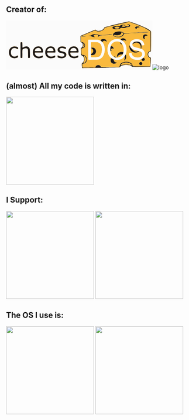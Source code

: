## Creator of:

<svg id="svg" version="1.1" xmlns="http://www.w3.org/2000/svg" xmlns:xlink="http://www.w3.org/1999/xlink" width="400" height="133.33333333333334" viewBox="0, 0, 400,133.33333333333334"><g id="svgg"><path id="path0" d="M334.500 1.954 C 334.271 1.996,333.108 2.278,331.917 2.580 C 330.725 2.882,329.269 3.181,328.681 3.243 C 328.093 3.305,326.743 3.579,325.681 3.851 C 324.619 4.124,322.887 4.492,321.833 4.669 C 320.779 4.847,319.360 5.147,318.681 5.338 C 318.001 5.528,316.538 5.837,315.431 6.025 C 314.323 6.213,312.854 6.542,312.167 6.756 C 311.479 6.971,310.076 7.303,309.048 7.495 C 308.020 7.687,306.858 7.957,306.465 8.096 C 306.072 8.235,304.848 8.528,303.746 8.747 C 302.644 8.967,301.086 9.336,300.285 9.568 C 299.484 9.801,298.168 10.105,297.360 10.245 C 296.552 10.385,295.265 10.688,294.500 10.917 C 293.735 11.146,292.428 11.448,291.596 11.588 C 290.100 11.840,287.969 12.428,284.083 13.662 C 282.983 14.011,281.716 14.348,281.267 14.412 C 280.818 14.476,279.734 14.748,278.859 15.018 C 277.983 15.287,276.738 15.589,276.092 15.687 C 275.000 15.854,271.360 16.856,269.691 17.450 C 268.599 17.838,267.925 18.527,267.432 19.759 C 266.041 23.233,261.451 26.555,257.292 27.097 C 256.315 27.224,255.193 27.402,254.800 27.493 C 253.243 27.852,250.519 27.708,248.972 27.185 C 247.088 26.549,246.938 26.461,245.622 25.225 C 244.256 23.943,243.919 23.898,242.035 24.743 C 239.679 25.799,235.596 27.539,234.537 27.937 C 233.962 28.154,233.191 28.484,232.823 28.672 C 232.456 28.859,231.614 29.228,230.953 29.490 C 230.291 29.753,228.850 30.357,227.750 30.832 C 225.280 31.900,223.090 32.827,221.667 33.408 C 221.071 33.652,220.021 34.105,219.333 34.416 C 218.646 34.727,217.708 35.128,217.250 35.308 C 215.751 35.897,214.099 36.611,213.250 37.036 C 212.792 37.266,212.004 37.588,211.500 37.751 C 210.996 37.915,210.096 38.292,209.500 38.590 C 208.904 38.888,208.229 39.184,208.000 39.249 C 207.515 39.385,204.850 40.540,204.000 40.982 C 202.800 41.606,202.817 41.466,202.873 50.333 C 202.934 59.960,202.757 59.314,205.558 60.114 C 207.735 60.736,208.572 62.030,209.342 65.970 C 209.912 68.883,207.740 73.019,205.262 73.739 C 203.675 74.201,203.440 75.716,204.005 81.833 C 204.094 82.796,204.166 84.903,204.167 86.515 C 204.167 93.663,204.407 94.996,205.696 95.002 C 207.460 95.009,211.537 99.021,212.276 101.476 C 212.546 102.373,212.584 107.176,212.331 108.519 C 211.928 110.662,210.478 113.066,208.287 115.223 L 206.282 117.196 206.386 119.973 C 206.442 121.500,206.603 123.500,206.743 124.417 C 206.883 125.333,207.003 126.571,207.008 127.167 C 207.038 130.204,206.607 130.091,217.224 129.859 C 222.005 129.755,231.617 129.594,238.583 129.502 C 245.550 129.409,254.775 129.259,259.083 129.168 C 263.392 129.077,269.092 128.961,271.750 128.910 C 274.408 128.859,278.571 128.712,281.000 128.583 C 283.429 128.455,290.929 128.263,297.667 128.157 C 310.967 127.949,310.937 127.951,311.622 127.048 C 312.579 125.787,313.690 124.707,314.457 124.291 C 315.957 123.478,318.603 122.513,319.842 122.327 C 320.525 122.225,321.454 122.034,321.907 121.903 C 324.542 121.143,331.592 121.234,336.368 122.091 C 339.572 122.666,340.774 123.258,343.083 125.399 C 343.874 126.132,344.258 126.363,344.917 126.499 C 346.356 126.796,393.823 126.646,394.280 126.342 C 394.879 125.945,395.000 125.419,395.004 123.200 C 395.007 122.036,395.084 120.333,395.177 119.417 C 395.269 118.500,395.452 116.587,395.584 115.167 C 395.716 113.746,395.903 112.133,395.999 111.583 C 396.096 111.033,396.175 108.678,396.176 106.350 C 396.178 101.024,396.170 100.999,394.000 99.843 C 390.483 97.969,388.676 95.187,388.877 91.955 C 389.094 88.459,391.068 85.383,393.291 85.079 C 394.966 84.849,395.711 84.593,396.054 84.130 C 396.612 83.379,396.730 78.041,396.740 53.000 L 396.750 30.083 396.253 29.186 C 394.706 26.393,387.641 21.831,378.667 17.830 C 377.613 17.360,376.113 16.689,375.333 16.339 C 374.554 15.990,373.579 15.576,373.167 15.420 C 372.754 15.264,372.342 15.076,372.250 15.001 C 372.074 14.859,370.648 14.265,365.250 12.088 C 362.646 11.037,360.456 10.150,359.250 9.656 C 358.608 9.393,357.371 8.919,356.500 8.602 C 355.629 8.285,354.204 7.749,353.333 7.413 C 349.553 5.951,347.139 5.096,345.583 4.669 C 340.633 3.308,339.439 2.935,337.917 2.275 C 336.941 1.852,335.703 1.736,334.500 1.954 M338.404 3.170 C 339.288 3.610,340.313 3.953,341.391 4.170 C 342.293 4.351,343.101 4.543,343.186 4.595 C 343.271 4.648,344.183 4.904,345.212 5.164 C 346.898 5.590,350.206 6.730,352.417 7.646 C 354.048 8.323,355.441 8.866,357.167 9.498 C 358.129 9.851,359.704 10.455,360.667 10.840 C 361.629 11.226,362.995 11.754,363.703 12.014 C 364.410 12.275,365.309 12.651,365.699 12.850 C 366.090 13.050,366.899 13.383,367.497 13.592 C 368.094 13.801,369.446 14.362,370.500 14.839 C 371.554 15.316,372.904 15.911,373.500 16.162 C 374.096 16.413,374.958 16.807,375.417 17.037 C 375.875 17.266,376.550 17.551,376.917 17.668 C 377.283 17.786,378.080 18.133,378.686 18.441 C 379.293 18.748,379.839 19.000,379.900 19.000 C 380.198 19.000,386.510 22.274,388.412 23.415 C 392.540 25.892,395.577 28.499,395.991 29.923 C 396.211 30.678,396.116 75.060,395.883 80.557 C 395.728 84.226,395.732 84.218,393.960 84.418 C 391.467 84.701,389.793 86.282,388.842 89.250 C 387.285 94.109,388.902 97.716,393.824 100.362 C 395.605 101.320,395.575 101.232,395.634 105.662 C 395.676 108.871,395.630 109.796,395.342 111.570 C 395.154 112.727,395.000 114.179,394.999 114.795 C 394.999 115.412,394.888 116.592,394.752 117.417 C 394.598 118.354,394.505 120.083,394.503 122.023 C 394.500 124.736,394.463 125.174,394.208 125.477 L 393.917 125.823 369.397 125.929 C 350.037 126.013,344.793 125.991,344.480 125.828 C 344.262 125.714,343.666 125.227,343.156 124.745 C 341.542 123.220,339.294 121.960,337.833 121.761 C 337.421 121.705,336.333 121.513,335.417 121.334 C 331.304 120.533,325.437 120.531,321.917 121.330 C 321.183 121.496,320.171 121.684,319.667 121.748 C 317.193 122.060,312.999 124.272,311.915 125.836 C 310.877 127.334,310.903 127.325,307.285 127.303 C 305.524 127.292,302.283 127.369,300.083 127.474 C 297.883 127.579,293.758 127.667,290.917 127.669 C 288.075 127.672,284.662 127.745,283.333 127.832 C 275.764 128.329,263.000 128.683,249.500 128.771 C 238.791 128.842,216.939 129.158,212.583 129.306 C 207.394 129.482,207.719 129.677,207.508 126.276 C 207.430 125.037,207.314 123.938,207.250 123.833 C 207.185 123.728,207.066 122.292,206.985 120.641 C 206.816 117.186,206.840 117.090,208.091 116.167 C 212.083 113.221,214.059 107.506,213.017 101.923 C 212.574 99.551,208.317 94.881,206.304 94.559 C 204.859 94.328,204.931 94.651,204.807 87.807 C 204.747 84.475,204.619 81.000,204.522 80.083 C 204.061 75.734,204.274 74.514,205.547 74.193 C 208.597 73.425,210.701 68.457,209.595 64.638 C 208.525 60.948,208.010 60.268,205.767 59.584 C 204.989 59.347,204.180 59.012,203.968 58.841 L 203.583 58.530 203.537 50.344 L 203.491 42.159 203.894 41.785 C 204.271 41.436,204.691 41.239,207.500 40.096 C 208.096 39.854,209.146 39.398,209.833 39.083 C 210.521 38.769,211.533 38.330,212.083 38.107 C 212.633 37.885,213.908 37.351,214.917 36.921 C 215.925 36.491,217.313 35.916,218.000 35.643 C 218.688 35.370,219.400 35.050,219.583 34.932 C 219.767 34.814,220.367 34.552,220.917 34.349 C 221.467 34.146,222.404 33.762,223.000 33.496 C 225.349 32.446,229.638 30.612,230.629 30.234 C 231.205 30.015,231.981 29.680,232.354 29.490 C 232.727 29.299,233.681 28.892,234.474 28.584 C 235.268 28.277,236.779 27.639,237.833 27.166 C 238.887 26.694,240.040 26.201,240.395 26.071 C 240.749 25.941,241.632 25.567,242.356 25.240 C 243.945 24.522,244.086 24.550,245.417 25.832 C 246.576 26.949,246.740 27.043,248.625 27.681 C 250.535 28.326,252.423 28.458,254.500 28.089 C 255.371 27.935,256.857 27.705,257.803 27.578 C 261.609 27.067,266.559 23.496,267.829 20.345 C 268.156 19.532,268.559 18.840,268.843 18.601 C 269.587 17.975,274.258 16.507,276.287 16.262 C 276.766 16.204,277.891 15.939,278.787 15.674 C 279.684 15.409,280.904 15.109,281.500 15.008 C 282.096 14.906,283.221 14.602,284.000 14.331 C 287.109 13.251,289.820 12.458,291.157 12.238 C 291.931 12.110,293.506 11.751,294.657 11.440 C 295.808 11.130,297.284 10.793,297.936 10.692 C 298.588 10.591,299.734 10.315,300.483 10.079 C 301.232 9.842,302.498 9.542,303.297 9.413 C 304.096 9.283,305.368 8.991,306.124 8.764 C 306.880 8.537,308.155 8.238,308.958 8.098 C 309.760 7.959,311.204 7.622,312.167 7.349 C 313.129 7.076,314.782 6.701,315.841 6.515 C 316.899 6.328,318.099 6.058,318.507 5.914 C 318.916 5.770,320.188 5.502,321.333 5.319 C 322.479 5.135,324.102 4.801,324.940 4.576 C 325.778 4.350,327.433 4.020,328.617 3.841 C 329.802 3.662,330.991 3.429,331.261 3.324 C 333.772 2.342,336.617 2.280,338.404 3.170 M333.710 4.081 C 332.955 4.309,331.455 4.651,330.377 4.840 C 329.299 5.028,327.779 5.365,327.000 5.588 C 326.221 5.810,324.871 6.111,324.000 6.255 C 323.129 6.399,321.775 6.702,320.990 6.928 C 320.205 7.154,318.568 7.486,317.351 7.664 C 316.134 7.843,314.451 8.175,313.611 8.402 C 312.771 8.630,311.371 8.930,310.500 9.069 C 309.629 9.209,308.354 9.515,307.667 9.750 C 306.979 9.985,305.794 10.286,305.034 10.420 C 304.274 10.553,302.924 10.887,302.034 11.161 C 301.144 11.436,299.892 11.734,299.250 11.824 C 298.608 11.914,297.346 12.214,296.446 12.491 C 295.545 12.768,294.120 13.106,293.279 13.242 C 292.438 13.378,291.188 13.682,290.500 13.917 C 289.813 14.151,288.537 14.453,287.667 14.588 C 286.796 14.722,285.512 15.015,284.813 15.240 C 284.115 15.465,282.864 15.767,282.033 15.911 C 281.203 16.055,280.044 16.353,279.458 16.574 C 278.873 16.794,277.911 17.059,277.322 17.162 C 276.732 17.265,275.462 17.604,274.500 17.916 C 273.537 18.228,272.321 18.559,271.796 18.652 C 270.068 18.957,269.350 19.696,267.574 22.993 C 266.654 24.701,265.538 25.628,262.667 27.071 C 258.930 28.949,258.847 28.975,255.691 29.254 C 250.299 29.729,248.289 29.333,244.917 27.128 C 243.830 26.417,243.018 26.416,241.333 27.121 C 240.646 27.409,239.258 27.992,238.250 28.418 C 237.242 28.843,235.817 29.441,235.083 29.746 C 234.350 30.051,232.925 30.651,231.917 31.080 C 227.633 32.900,226.838 33.232,225.333 33.826 C 224.463 34.171,223.412 34.610,223.000 34.804 C 222.588 34.997,221.800 35.338,221.250 35.561 C 220.700 35.784,219.762 36.164,219.167 36.406 C 218.571 36.648,217.596 37.065,217.000 37.333 C 216.404 37.601,215.429 38.018,214.833 38.259 C 214.237 38.501,213.112 38.956,212.333 39.273 C 205.742 41.946,205.850 42.439,213.008 42.359 C 219.596 42.285,219.991 42.713,213.750 43.163 C 209.133 43.495,207.167 43.369,207.167 42.740 C 207.167 42.052,205.635 42.074,204.979 42.772 L 204.583 43.193 204.536 50.064 L 204.490 56.935 204.876 57.509 C 205.324 58.177,206.056 58.477,207.265 58.491 C 211.285 58.535,215.495 62.980,215.498 67.186 C 215.503 72.558,213.334 74.994,208.118 75.472 C 206.752 75.598,206.416 75.687,206.055 76.019 L 205.625 76.417 205.737 82.333 C 205.945 93.314,205.900 93.153,208.821 93.326 C 210.559 93.428,211.833 93.783,214.748 94.978 C 220.177 97.202,222.206 108.515,218.150 113.948 C 216.832 115.714,215.485 116.410,211.625 117.323 C 207.753 118.238,207.939 117.801,208.487 124.683 C 208.810 128.741,207.607 128.424,221.744 128.179 C 228.072 128.070,235.562 127.966,238.389 127.948 L 243.528 127.917 243.996 127.392 C 244.275 127.080,244.540 126.518,244.649 126.009 C 245.112 123.851,246.766 122.522,249.862 121.821 C 253.963 120.893,256.916 122.109,258.500 125.379 C 259.393 127.223,257.709 127.081,275.656 126.833 C 284.233 126.715,295.150 126.569,299.917 126.509 C 309.275 126.392,309.105 126.410,309.960 125.436 C 310.495 124.827,310.547 124.651,310.820 122.527 C 311.107 120.287,312.437 118.042,314.348 116.572 C 315.266 115.866,318.830 114.000,319.261 114.000 C 319.378 114.000,320.322 113.734,321.360 113.408 C 325.242 112.191,331.544 112.235,336.000 113.510 C 342.078 115.249,345.034 118.187,345.906 123.356 C 346.202 125.110,344.505 124.997,370.471 124.999 L 392.359 125.000 392.834 124.525 C 393.411 123.948,393.432 123.818,393.657 119.399 C 393.755 117.464,393.942 115.027,394.072 113.982 C 394.720 108.769,394.461 102.988,393.533 101.949 C 393.386 101.783,392.661 101.336,391.924 100.954 C 389.063 99.473,388.034 97.766,386.966 92.726 C 386.765 91.780,387.538 87.962,388.202 86.617 C 388.957 85.089,390.560 83.861,392.403 83.400 C 393.128 83.219,393.746 82.942,394.070 82.653 L 394.583 82.194 394.704 72.887 C 394.771 67.768,394.771 56.041,394.704 46.827 L 394.583 30.075 394.217 29.609 C 393.527 28.733,390.686 26.779,386.250 24.129 C 379.330 19.997,375.048 17.842,371.583 16.750 C 370.208 16.317,367.958 15.433,366.583 14.786 C 361.946 12.606,360.692 12.108,352.250 9.092 C 351.058 8.666,349.521 8.131,348.833 7.904 C 348.146 7.676,346.833 7.197,345.917 6.839 C 337.989 3.743,336.176 3.333,333.710 4.081 M335.382 10.337 C 338.692 10.816,340.056 13.263,338.336 15.637 C 337.273 17.105,336.370 17.401,332.417 17.583 L 330.083 17.690 328.333 18.494 C 326.008 19.563,325.196 19.821,323.505 20.029 C 321.483 20.278,316.620 20.118,315.687 19.771 C 314.334 19.268,313.832 19.381,312.640 20.458 C 310.601 22.302,309.273 22.737,303.883 23.332 C 298.364 23.941,295.964 23.647,292.897 21.989 C 290.170 20.515,289.830 19.627,291.268 17.742 C 292.061 16.702,293.350 16.145,297.500 15.047 C 299.244 14.586,305.773 14.645,307.568 15.138 C 309.803 15.752,309.910 15.723,311.388 14.099 C 313.749 11.505,316.725 10.863,323.076 11.578 C 325.757 11.880,326.167 12.002,326.167 12.500 C 326.167 13.178,325.085 13.345,323.500 12.912 C 319.806 11.902,315.149 13.672,316.416 15.605 C 317.707 17.576,322.907 17.594,325.836 15.638 C 326.938 14.902,327.106 14.883,328.420 15.334 C 331.827 16.507,336.000 15.446,336.000 13.407 C 336.000 12.411,335.107 11.936,331.588 11.063 C 330.035 10.677,330.187 10.624,334.083 10.192 C 334.175 10.182,334.760 10.247,335.382 10.337 M363.012 16.361 C 365.754 17.578,365.401 18.394,362.083 18.508 C 358.150 18.642,357.047 19.244,357.122 21.214 C 357.197 23.184,355.024 22.826,352.958 20.528 C 351.721 19.151,353.104 16.971,355.721 16.175 C 356.613 15.904,362.310 16.049,363.012 16.361 M299.569 16.804 C 296.135 17.991,295.417 20.040,298.039 21.168 C 299.511 21.801,306.025 21.905,307.956 21.327 C 309.632 20.825,310.337 19.137,309.301 18.101 C 307.967 16.767,301.984 15.969,299.569 16.804 M313.083 29.768 C 316.598 30.358,319.512 31.608,321.439 33.353 C 322.603 34.408,323.206 34.560,325.350 34.340 C 326.277 34.244,328.396 34.165,330.059 34.164 C 333.835 34.160,343.568 33.734,345.104 33.506 C 348.196 33.045,351.840 32.808,358.000 32.666 C 366.520 32.471,368.287 32.383,371.583 31.990 C 376.581 31.393,388.833 31.046,388.833 31.500 C 388.833 31.592,388.740 31.668,388.625 31.669 C 388.510 31.670,386.992 31.824,385.250 32.012 C 382.936 32.261,380.535 32.373,376.333 32.429 C 373.171 32.470,369.721 32.580,368.667 32.671 C 367.613 32.763,364.613 33.031,362.000 33.267 C 358.511 33.582,355.436 33.734,350.417 33.839 C 343.963 33.973,340.987 34.127,337.679 34.497 C 333.758 34.935,332.230 35.037,328.055 35.139 L 323.526 35.250 323.083 35.666 C 322.840 35.895,322.334 36.673,321.958 37.394 C 318.687 43.681,309.172 46.859,300.679 44.499 C 295.198 42.976,293.795 42.069,292.769 39.382 C 291.964 37.277,292.185 36.501,294.179 34.424 C 296.830 31.662,300.034 30.274,304.944 29.760 C 309.309 29.303,310.319 29.304,313.083 29.768 M315.330 31.921 C 315.214 32.060,315.017 32.815,314.891 33.597 C 314.263 37.524,311.664 39.207,305.542 39.650 C 302.693 39.857,298.388 39.544,296.291 38.978 C 293.088 38.114,294.355 40.679,298.087 42.616 C 302.342 44.823,310.082 44.773,314.088 42.512 C 321.063 38.575,322.640 34.593,318.085 32.422 C 316.426 31.631,315.683 31.496,315.330 31.921 M249.604 37.645 C 250.899 38.016,252.491 38.598,253.141 38.938 L 254.324 39.556 259.287 39.561 C 263.845 39.566,264.604 39.523,268.583 39.041 C 278.188 37.877,290.792 37.430,289.938 38.284 C 289.495 38.727,282.480 39.190,271.417 39.505 C 266.893 39.634,264.440 39.778,262.833 40.007 C 261.596 40.184,259.588 40.396,258.372 40.477 C 255.879 40.645,255.363 40.860,254.304 42.178 C 253.606 43.047,252.614 43.635,251.612 43.772 C 250.681 43.900,250.688 43.943,251.417 42.617 C 251.775 41.964,252.000 41.327,252.000 40.962 C 252.000 38.410,244.853 36.931,241.660 38.823 C 238.575 40.650,238.520 41.928,241.443 43.776 C 244.705 45.838,236.921 44.861,232.762 42.687 L 231.607 42.083 227.928 42.000 L 224.250 41.917 227.417 41.533 C 231.235 41.069,231.465 41.003,232.548 40.041 C 234.283 38.500,236.394 37.589,239.167 37.184 C 239.854 37.083,240.604 36.968,240.833 36.929 C 242.686 36.606,247.293 36.983,249.604 37.645 M383.534 37.979 C 384.623 38.406,386.023 39.585,386.335 40.338 C 386.659 41.119,386.428 41.229,384.945 41.004 C 380.190 40.284,376.915 44.493,378.958 48.698 C 379.784 50.396,379.643 50.793,378.337 50.449 C 375.001 49.571,372.876 44.429,374.579 41.356 C 376.379 38.105,380.191 36.668,383.534 37.979 M322.471 48.594 C 325.419 49.580,328.446 52.647,328.297 54.499 C 328.230 55.322,327.946 55.299,326.434 54.344 C 324.257 52.970,322.057 52.789,319.939 53.810 C 318.403 54.551,318.084 54.505,315.667 53.205 C 313.108 51.828,312.951 51.511,314.256 50.363 C 316.490 48.397,319.767 47.691,322.471 48.594 M268.759 50.423 C 271.849 50.962,274.377 53.374,274.632 56.028 C 274.770 57.467,274.268 57.675,273.112 56.657 C 270.225 54.116,267.249 54.205,264.581 56.913 C 263.278 58.235,262.988 58.276,261.879 57.291 C 261.440 56.901,260.594 56.214,259.999 55.765 C 257.932 54.205,257.965 53.604,260.211 51.905 C 262.446 50.214,265.011 49.769,268.759 50.423 M309.250 51.069 C 312.151 51.749,318.577 55.071,320.683 56.979 C 329.386 64.868,331.950 82.017,326.054 92.911 C 321.722 100.915,318.736 103.604,311.508 106.007 C 303.538 108.658,296.148 107.510,288.134 102.376 C 279.469 96.825,275.394 84.575,277.920 71.671 C 280.043 60.831,286.831 53.483,296.947 51.075 C 299.978 50.354,306.188 50.351,309.250 51.069 M362.778 51.154 C 370.384 52.565,375.416 56.767,377.160 63.163 C 378.079 66.534,377.711 67.047,374.167 67.333 C 371.099 67.581,371.197 67.648,370.260 64.667 C 368.808 60.047,365.785 57.646,360.599 56.993 C 350.925 55.776,343.884 59.981,345.170 66.208 C 346.021 70.331,348.168 71.600,358.649 74.177 C 364.780 75.685,365.805 75.978,366.945 76.554 C 367.388 76.777,368.350 77.123,369.083 77.323 C 379.623 80.196,382.897 94.089,374.750 101.366 C 369.796 105.790,365.898 107.236,358.917 107.239 C 345.930 107.246,337.938 101.543,336.314 91.112 C 335.988 89.015,336.306 88.752,339.500 88.475 C 342.670 88.200,342.731 88.237,343.423 90.823 C 344.758 95.814,347.987 98.787,353.500 100.103 C 360.922 101.874,368.349 99.995,371.176 95.630 C 373.129 92.615,372.608 88.484,369.976 86.101 C 368.422 84.695,364.039 82.644,361.917 82.329 C 359.897 82.030,352.739 80.246,350.270 79.426 C 344.004 77.345,339.974 73.547,338.851 68.667 C 336.792 59.717,342.527 52.568,353.009 51.018 C 353.691 50.917,354.438 50.802,354.667 50.762 C 355.761 50.571,361.003 50.824,362.778 51.154 M250.819 52.395 C 255.586 53.217,257.691 54.289,261.990 58.088 C 273.126 67.925,271.763 94.439,259.708 102.488 C 254.011 106.291,252.650 106.540,237.062 106.623 L 225.540 106.685 225.062 106.274 L 224.583 105.862 224.583 79.333 L 224.583 52.804 225.065 52.391 L 225.546 51.977 237.398 52.050 C 247.341 52.112,249.503 52.167,250.819 52.395 M301.000 56.837 C 290.625 58.277,284.745 65.770,284.392 78.000 L 284.298 81.250 284.907 84.244 C 286.156 90.383,287.344 92.759,290.922 96.272 C 295.789 101.050,300.162 102.181,307.545 100.573 C 313.796 99.212,319.972 93.121,320.995 87.306 C 323.559 72.738,319.096 60.722,310.083 57.931 C 306.493 56.820,303.618 56.473,301.000 56.837 M362.500 57.841 C 366.181 58.794,368.147 60.921,369.586 65.511 C 370.244 67.607,370.080 74.841,369.353 75.833 C 368.555 76.922,367.646 76.179,367.986 74.716 C 368.633 71.927,368.016 68.834,366.166 65.601 C 364.421 62.551,360.920 60.311,357.409 59.996 C 353.259 59.625,352.071 59.996,347.951 62.949 C 345.660 64.591,345.027 64.106,346.401 61.761 C 348.562 58.074,356.207 56.213,362.500 57.841 M40.044 58.686 C 38.843 59.033,38.920 57.654,38.889 79.417 C 38.858 101.552,38.848 101.207,39.524 101.883 L 40.002 102.361 41.997 102.306 C 43.811 102.255,44.026 102.216,44.371 101.870 L 44.750 101.491 44.833 90.508 C 44.930 77.761,44.687 79.163,47.044 77.741 C 51.666 74.953,56.549 74.964,58.326 77.766 C 59.344 79.371,59.388 79.876,59.491 91.083 C 59.591 102.131,59.558 101.777,60.525 102.177 C 61.384 102.533,64.593 102.315,65.037 101.870 L 65.417 101.491 65.417 90.537 C 65.417 78.026,65.413 77.988,64.066 75.199 C 61.271 69.413,53.769 68.204,46.826 72.421 C 44.838 73.629,44.871 73.739,44.850 65.897 C 44.831 58.926,44.852 59.039,43.534 58.673 C 42.784 58.465,40.784 58.472,40.044 58.686 M232.547 58.746 C 232.226 58.886,231.979 59.133,231.929 59.365 C 231.854 59.713,231.624 72.335,231.648 74.750 C 231.665 76.438,231.637 90.132,231.612 92.167 C 231.576 95.087,231.810 99.133,232.034 99.492 C 232.430 100.126,232.851 100.167,239.050 100.164 C 253.049 100.158,255.788 99.135,259.252 92.623 C 262.605 86.321,262.983 73.634,260.009 67.226 C 258.036 62.973,254.408 59.883,250.456 59.089 C 247.402 58.476,233.769 58.215,232.547 58.746 M43.655 59.244 C 44.392 59.625,44.400 59.701,44.494 66.715 C 44.600 74.556,44.522 74.321,46.593 73.067 C 54.767 68.121,62.419 70.060,64.541 77.617 C 64.961 79.111,65.230 100.592,64.838 101.324 C 64.395 102.152,61.087 102.246,60.403 101.449 L 60.033 101.019 59.954 91.051 C 59.869 80.406,59.808 79.584,58.979 77.959 C 57.148 74.370,51.408 74.280,46.167 77.758 C 44.442 78.903,44.595 77.772,44.500 90.083 C 44.436 98.396,44.368 101.003,44.205 101.286 C 43.740 102.100,40.528 102.269,39.779 101.520 L 39.417 101.157 39.376 80.704 C 39.333 58.781,39.301 59.654,40.170 59.214 C 40.751 58.920,43.067 58.940,43.655 59.244 M313.413 60.079 C 315.050 61.254,316.916 64.110,316.594 64.949 C 316.213 65.941,312.678 63.338,311.655 61.310 C 310.554 59.129,311.332 58.585,313.413 60.079 M210.894 62.749 C 210.841 62.886,210.890 63.617,211.003 64.374 C 211.400 67.053,211.184 69.346,210.370 71.099 C 209.356 73.283,209.495 73.665,211.046 72.955 C 213.495 71.834,214.629 69.278,214.007 66.282 C 213.617 64.404,211.278 61.749,210.894 62.749 M338.409 69.292 C 339.426 72.252,340.415 73.737,342.883 76.015 C 343.705 76.774,344.574 77.807,345.248 78.830 C 347.079 81.608,348.418 82.644,351.803 83.903 C 354.722 84.989,355.697 84.980,359.250 83.833 C 362.090 82.917,362.609 82.848,363.184 83.314 C 364.905 84.708,357.974 87.322,353.101 87.116 C 346.779 86.850,341.963 84.119,339.153 79.207 C 337.654 76.587,336.632 71.846,336.990 69.167 C 337.289 66.916,337.602 66.944,338.409 69.292 M86.750 69.932 C 82.623 70.485,80.588 71.278,78.120 73.291 C 71.919 78.350,70.666 90.153,75.593 97.099 C 79.552 102.681,88.201 104.540,97.083 101.717 C 100.496 100.633,100.751 100.334,100.748 97.417 C 100.745 94.338,100.451 94.184,97.369 95.644 C 88.936 99.638,81.304 97.718,79.235 91.081 C 78.681 89.305,78.719 88.024,79.333 87.715 C 79.654 87.553,82.049 87.504,89.767 87.502 C 102.118 87.499,101.333 87.694,101.333 84.629 C 101.333 76.685,97.813 71.547,91.500 70.275 C 90.172 70.007,87.583 69.821,86.750 69.932 M120.667 69.942 C 111.121 70.852,105.775 77.905,106.531 88.593 C 107.354 100.225,117.844 105.871,130.917 101.717 C 134.331 100.632,134.586 100.333,134.578 97.417 C 134.569 94.341,134.281 94.188,131.211 95.632 C 121.780 100.066,112.667 96.713,112.667 88.808 C 112.667 87.421,112.006 87.500,123.542 87.500 C 136.356 87.500,135.302 87.865,135.105 83.496 C 134.738 75.372,130.856 70.826,123.583 70.005 C 122.105 69.839,121.820 69.832,120.667 69.942 M183.833 69.937 C 177.780 70.572,173.595 73.362,171.311 78.284 C 169.010 83.243,169.094 90.645,171.504 95.318 C 175.091 102.274,184.218 104.860,194.083 101.716 C 197.536 100.615,197.667 100.458,197.667 97.425 C 197.667 94.320,197.390 94.139,194.714 95.490 C 186.364 99.705,178.357 97.804,176.240 91.104 C 175.024 87.254,174.312 87.500,186.690 87.500 C 199.512 87.500,198.459 87.861,198.285 83.530 C 197.922 74.515,192.129 69.066,183.833 69.937 M289.970 70.539 C 292.137 71.615,293.685 73.706,293.729 75.618 C 293.763 77.089,293.223 77.260,291.712 76.260 C 288.917 74.411,285.819 78.123,287.767 80.989 C 288.786 82.488,286.896 83.464,285.461 82.180 L 284.917 81.693 284.926 78.555 C 284.952 70.466,286.111 68.623,289.970 70.539 M20.500 70.175 C 10.542 71.405,5.026 81.109,7.931 92.290 C 10.295 101.389,19.760 105.435,29.833 101.653 C 32.744 100.560,32.999 100.223,33.000 97.469 C 33.000 94.782,32.540 94.091,31.218 94.792 C 26.524 97.285,25.374 97.667,22.561 97.667 C 17.129 97.667,14.087 94.540,13.489 88.343 C 12.402 77.089,20.227 72.017,29.988 77.650 C 32.545 79.126,33.000 78.821,33.000 75.633 C 32.999 73.305,32.791 72.789,31.583 72.126 C 28.846 70.624,23.904 69.754,20.500 70.175 M150.250 70.241 C 142.875 71.394,138.723 76.981,140.874 82.858 C 142.161 86.375,144.442 87.699,152.000 89.316 C 157.779 90.552,158.833 91.258,158.833 93.891 C 158.833 98.637,149.735 99.324,142.750 95.105 C 140.762 93.904,140.271 94.313,140.202 97.225 C 140.121 100.574,140.635 101.058,145.667 102.370 C 154.576 104.693,163.142 101.499,164.745 95.257 C 166.296 89.218,163.039 85.659,154.301 83.844 C 147.992 82.533,146.710 81.793,146.534 79.363 C 146.211 74.896,153.710 73.790,160.715 77.272 C 163.357 78.585,163.833 78.274,163.833 75.242 C 163.833 72.884,163.635 72.457,162.240 71.804 C 159.191 70.377,153.841 69.680,150.250 70.241 M91.918 70.834 C 96.358 71.969,99.247 74.968,100.342 79.580 C 100.719 81.166,100.995 84.729,100.819 85.725 C 100.594 86.996,101.372 86.907,89.674 87.000 L 79.193 87.083 78.763 87.487 C 78.008 88.197,78.306 90.482,79.462 92.833 C 82.205 98.417,90.065 99.817,97.555 96.055 C 99.871 94.893,100.326 95.153,100.331 97.641 C 100.335 99.980,99.952 100.379,96.750 101.382 C 81.640 106.112,70.758 97.311,73.433 82.521 C 75.020 73.746,83.166 68.595,91.918 70.834 M125.751 70.830 C 131.408 72.260,134.375 76.507,134.619 83.528 L 134.710 86.139 134.279 86.569 L 133.848 87.000 123.699 87.000 C 110.983 87.000,111.560 86.821,112.426 90.497 C 114.172 97.904,122.770 100.389,131.486 96.007 C 133.643 94.922,134.160 95.198,134.164 97.438 C 134.169 99.805,133.891 100.206,131.697 101.000 C 116.226 106.603,104.408 97.617,107.274 82.432 C 108.922 73.699,117.011 68.620,125.751 70.830 M188.918 70.834 C 194.407 72.237,197.326 76.230,197.829 83.022 C 198.154 87.401,199.261 87.000,186.836 87.000 C 174.858 87.000,175.333 86.927,175.333 88.757 C 175.333 96.896,184.969 100.658,194.306 96.162 C 197.010 94.860,197.334 95.028,197.333 97.733 C 197.333 100.166,196.670 100.682,192.045 101.850 C 180.280 104.821,171.266 99.498,170.147 88.917 C 168.847 76.629,177.812 67.993,188.918 70.834 M27.000 70.992 C 31.313 72.025,32.401 72.762,32.548 74.750 C 32.783 77.910,32.271 78.510,30.351 77.329 C 20.169 71.063,11.372 77.298,13.159 89.514 C 14.358 97.715,21.455 100.514,29.786 96.074 C 32.364 94.700,32.561 94.814,32.526 97.657 C 32.496 100.123,32.267 100.366,28.917 101.488 C 16.112 105.773,6.342 97.727,7.820 84.116 C 8.893 74.244,17.107 68.623,27.000 70.992 M156.667 70.746 C 160.061 71.270,162.757 72.252,163.147 73.107 C 163.250 73.332,163.333 74.294,163.333 75.246 C 163.333 77.848,163.141 77.944,160.480 76.676 C 153.535 73.368,145.971 74.626,146.009 79.083 C 146.034 81.969,147.757 83.012,154.833 84.422 C 161.846 85.819,164.538 88.202,164.525 93.000 C 164.503 100.933,154.688 104.930,143.917 101.392 C 140.877 100.394,140.667 100.145,140.667 97.561 C 140.667 94.852,141.010 94.554,142.847 95.667 C 149.860 99.915,159.307 98.923,159.330 93.936 C 159.343 91.028,158.018 90.117,151.917 88.841 C 143.275 87.033,140.604 84.767,140.871 79.474 C 141.194 73.080,147.873 69.390,156.667 70.746 M239.037 73.998 C 246.006 76.150,248.187 86.389,242.758 91.467 C 239.841 94.196,233.551 95.291,232.326 93.283 C 231.571 92.045,231.973 91.061,233.598 90.169 C 239.588 86.882,239.875 79.503,234.146 76.082 C 232.801 75.279,232.500 75.019,232.500 74.661 C 232.500 73.592,236.430 73.193,239.037 73.998 M86.083 74.605 C 82.286 75.194,78.883 78.336,78.550 81.559 C 78.378 83.229,78.048 83.167,87.031 83.167 C 96.516 83.167,96.265 83.250,95.607 80.339 C 94.673 76.204,90.801 73.873,86.083 74.605 M119.917 74.605 C 116.129 75.193,112.715 78.353,112.382 81.580 C 112.212 83.225,111.898 83.167,120.848 83.167 C 130.196 83.167,129.970 83.232,129.509 80.650 C 128.745 76.377,124.744 73.856,119.917 74.605 M183.083 74.616 C 179.390 75.106,175.883 78.339,175.550 81.559 C 175.378 83.229,175.050 83.167,184.015 83.167 C 193.096 83.167,193.062 83.175,192.776 81.087 C 192.146 76.489,188.303 73.924,183.083 74.616 M91.047 75.489 C 93.445 76.416,95.041 78.559,95.288 81.184 C 95.434 82.743,95.857 82.667,87.058 82.667 C 78.110 82.667,78.381 82.750,79.346 80.301 C 81.025 76.042,86.574 73.760,91.047 75.489 M124.880 75.489 C 127.726 76.589,130.248 80.919,128.854 82.312 C 128.375 82.792,113.570 82.879,113.095 82.405 C 112.007 81.316,114.376 77.412,116.962 76.034 C 119.051 74.920,122.751 74.666,124.880 75.489 M188.047 75.489 C 190.893 76.589,193.415 80.919,192.021 82.312 C 191.619 82.715,177.050 82.883,176.322 82.494 C 174.847 81.705,177.591 77.299,180.460 75.850 C 182.315 74.914,186.093 74.734,188.047 75.489 M318.307 85.682 C 320.802 86.232,320.964 87.127,319.230 90.781 C 318.338 92.660,317.954 92.861,316.145 92.398 C 314.899 92.079,313.796 92.213,311.000 93.023 C 308.008 93.889,306.584 94.978,304.978 97.625 C 303.625 99.856,303.073 99.800,303.097 97.432 C 303.176 89.699,310.578 83.980,318.307 85.682 M327.563 93.897 C 328.185 95.208,328.358 96.430,328.303 99.132 L 328.250 101.750 327.540 103.417 C 326.439 106.002,324.512 108.262,323.125 108.593 C 322.500 108.743,322.523 108.462,323.271 106.777 C 324.373 104.296,324.646 101.938,324.083 99.777 C 323.673 98.200,323.729 97.961,325.028 95.767 C 326.706 92.935,327.002 92.716,327.563 93.897 M212.208 95.936 C 211.832 96.102,211.989 96.775,212.736 98.190 C 214.455 101.446,214.725 107.639,213.268 110.432 C 211.155 114.483,210.943 115.667,212.331 115.667 C 215.378 115.667,218.639 111.370,219.098 106.750 C 219.564 102.057,214.908 94.748,212.208 95.936 M255.417 96.660 C 255.417 96.957,254.401 97.667,253.975 97.667 C 253.545 97.667,253.590 97.298,254.085 96.763 C 254.542 96.271,255.417 96.203,255.417 96.660 M298.073 98.277 C 299.892 98.734,301.263 99.733,300.814 100.274 C 300.155 101.068,294.917 99.494,294.917 98.502 C 294.917 97.798,295.889 97.728,298.073 98.277 M377.292 102.233 C 378.952 103.732,379.444 105.776,378.557 107.486 C 377.550 109.427,377.054 109.738,374.860 109.801 C 372.480 109.868,371.834 109.568,371.042 108.027 C 370.020 106.037,370.242 105.382,372.464 103.828 C 373.263 103.269,374.241 102.554,374.638 102.239 C 375.631 101.451,376.425 101.449,377.292 102.233 M288.841 103.434 C 289.524 103.857,290.875 104.600,291.842 105.086 C 293.943 106.142,293.977 106.179,294.260 107.664 C 294.970 111.389,297.482 113.997,300.363 113.999 C 302.035 114.000,302.358 114.414,301.474 115.421 C 300.053 117.040,294.990 118.185,292.658 117.416 C 287.614 115.751,285.666 113.010,285.671 107.583 C 285.675 103.018,286.474 101.972,288.841 103.434 M369.935 113.530 C 373.389 115.325,373.209 119.408,369.596 121.236 C 368.024 122.032,365.336 121.166,364.396 119.563 C 362.266 115.929,366.235 111.607,369.935 113.530 M325.167 114.288 C 320.137 114.875,316.002 116.871,314.182 119.592 C 312.574 121.996,313.111 122.647,315.828 121.585 C 316.672 121.256,317.562 120.952,317.806 120.911 C 318.050 120.869,319.450 120.594,320.917 120.298 C 326.487 119.177,336.355 119.744,340.705 121.435 C 345.270 123.209,344.414 120.341,339.362 116.936 L 337.218 115.491 335.400 115.176 C 334.401 115.003,332.695 114.705,331.608 114.514 C 329.748 114.187,326.892 114.087,325.167 114.288 " stroke="none" fill="#f9b93d" fill-rule="evenodd"></path><path id="path1" d="M333.167 2.832 C 332.387 2.997,331.530 3.219,331.261 3.324 C 330.991 3.429,329.802 3.662,328.617 3.841 C 327.433 4.020,325.778 4.350,324.940 4.576 C 324.102 4.801,322.479 5.135,321.333 5.319 C 320.188 5.502,318.916 5.770,318.507 5.914 C 318.099 6.058,316.899 6.328,315.841 6.515 C 314.782 6.701,313.129 7.076,312.167 7.349 C 311.204 7.622,309.760 7.959,308.958 8.098 C 308.155 8.238,306.880 8.537,306.124 8.764 C 305.368 8.991,304.096 9.283,303.297 9.413 C 302.498 9.542,301.232 9.842,300.483 10.079 C 299.734 10.315,298.588 10.591,297.936 10.692 C 297.284 10.793,295.808 11.130,294.657 11.440 C 293.506 11.751,291.931 12.110,291.157 12.238 C 289.820 12.458,287.109 13.251,284.000 14.331 C 283.221 14.602,282.096 14.906,281.500 15.008 C 280.904 15.109,279.684 15.409,278.787 15.674 C 277.891 15.939,276.766 16.204,276.287 16.262 C 274.258 16.507,269.587 17.975,268.843 18.601 C 268.559 18.840,268.156 19.532,267.829 20.345 C 266.559 23.496,261.609 27.067,257.803 27.578 C 256.857 27.705,255.371 27.935,254.500 28.089 C 252.423 28.458,250.535 28.326,248.625 27.681 C 246.740 27.043,246.576 26.949,245.417 25.832 C 244.086 24.550,243.945 24.522,242.356 25.240 C 241.632 25.567,240.749 25.941,240.395 26.071 C 240.040 26.201,238.887 26.694,237.833 27.166 C 236.779 27.639,235.268 28.277,234.474 28.584 C 233.681 28.892,232.727 29.299,232.354 29.490 C 231.981 29.680,231.205 30.015,230.629 30.234 C 229.638 30.612,225.349 32.446,223.000 33.496 C 222.404 33.762,221.467 34.146,220.917 34.349 C 220.367 34.552,219.767 34.814,219.583 34.932 C 219.400 35.050,218.688 35.370,218.000 35.643 C 217.313 35.916,215.925 36.491,214.917 36.921 C 213.908 37.351,212.633 37.885,212.083 38.107 C 211.533 38.330,210.521 38.769,209.833 39.083 C 209.146 39.398,208.096 39.854,207.500 40.096 C 204.691 41.239,204.271 41.436,203.894 41.785 L 203.491 42.159 203.537 50.344 L 203.583 58.530 203.968 58.841 C 204.180 59.012,204.989 59.347,205.767 59.584 C 208.010 60.268,208.525 60.948,209.595 64.638 C 210.701 68.457,208.597 73.425,205.547 74.193 C 204.274 74.514,204.061 75.734,204.522 80.083 C 204.619 81.000,204.747 84.475,204.807 87.807 C 204.931 94.651,204.859 94.328,206.304 94.559 C 208.317 94.881,212.574 99.551,213.017 101.923 C 214.059 107.506,212.083 113.221,208.091 116.167 C 206.840 117.090,206.816 117.186,206.985 120.641 C 207.066 122.292,207.185 123.728,207.250 123.833 C 207.314 123.938,207.430 125.037,207.508 126.276 C 207.719 129.677,207.394 129.482,212.583 129.306 C 216.939 129.158,238.791 128.842,249.500 128.771 C 263.000 128.683,275.764 128.329,283.333 127.832 C 284.662 127.745,288.075 127.672,290.917 127.669 C 293.758 127.667,297.883 127.579,300.083 127.474 C 302.283 127.369,305.524 127.292,307.285 127.303 C 310.903 127.325,310.877 127.334,311.915 125.836 C 312.999 124.272,317.193 122.060,319.667 121.748 C 320.171 121.684,321.183 121.496,321.917 121.330 C 325.437 120.531,331.304 120.533,335.417 121.334 C 336.333 121.513,337.421 121.705,337.833 121.761 C 339.294 121.960,341.542 123.220,343.156 124.745 C 343.666 125.227,344.262 125.714,344.480 125.828 C 344.793 125.991,350.037 126.013,369.397 125.929 L 393.917 125.823 394.208 125.477 C 394.463 125.174,394.500 124.736,394.503 122.023 C 394.505 120.083,394.598 118.354,394.752 117.417 C 394.888 116.592,394.999 115.412,394.999 114.795 C 395.000 114.179,395.154 112.727,395.342 111.570 C 395.630 109.796,395.676 108.871,395.634 105.662 C 395.575 101.232,395.605 101.320,393.824 100.362 C 388.902 97.716,387.285 94.109,388.842 89.250 C 389.793 86.282,391.467 84.701,393.960 84.418 C 395.732 84.218,395.728 84.226,395.883 80.557 C 396.116 75.060,396.211 30.678,395.991 29.923 C 395.577 28.499,392.540 25.892,388.412 23.415 C 386.510 22.274,380.198 19.000,379.900 19.000 C 379.839 19.000,379.293 18.748,378.686 18.441 C 378.080 18.133,377.283 17.786,376.917 17.668 C 376.550 17.551,375.875 17.266,375.417 17.037 C 374.958 16.807,374.096 16.413,373.500 16.162 C 372.904 15.911,371.554 15.316,370.500 14.839 C 369.446 14.362,368.094 13.801,367.497 13.592 C 366.899 13.383,366.090 13.050,365.699 12.850 C 365.309 12.651,364.410 12.275,363.703 12.014 C 362.995 11.754,361.629 11.226,360.667 10.840 C 359.704 10.455,358.129 9.851,357.167 9.498 C 355.441 8.866,354.048 8.323,352.417 7.646 C 350.206 6.730,346.898 5.590,345.212 5.164 C 344.183 4.904,343.271 4.648,343.186 4.595 C 343.101 4.543,342.293 4.351,341.391 4.170 C 340.313 3.953,339.288 3.610,338.404 3.170 C 336.824 2.384,335.643 2.307,333.167 2.832 M338.833 4.322 C 340.631 4.817,341.827 5.242,345.917 6.839 C 346.833 7.197,348.146 7.676,348.833 7.904 C 349.521 8.131,351.058 8.666,352.250 9.092 C 360.692 12.108,361.946 12.606,366.583 14.786 C 367.958 15.433,370.208 16.317,371.583 16.750 C 375.048 17.842,379.330 19.997,386.250 24.129 C 390.686 26.779,393.527 28.733,394.217 29.609 L 394.583 30.075 394.704 46.827 C 394.771 56.041,394.771 67.768,394.704 72.887 L 394.583 82.194 394.070 82.653 C 393.746 82.942,393.128 83.219,392.403 83.400 C 390.560 83.861,388.957 85.089,388.202 86.617 C 387.538 87.962,386.765 91.780,386.966 92.726 C 388.034 97.766,389.063 99.473,391.924 100.954 C 392.661 101.336,393.386 101.783,393.533 101.949 C 394.461 102.988,394.720 108.769,394.072 113.982 C 393.942 115.027,393.755 117.464,393.657 119.399 C 393.432 123.818,393.411 123.948,392.834 124.525 L 392.359 125.000 370.471 124.999 C 344.505 124.997,346.202 125.110,345.906 123.356 C 345.034 118.187,342.078 115.249,336.000 113.510 C 331.544 112.235,325.242 112.191,321.360 113.408 C 320.322 113.734,319.378 114.000,319.261 114.000 C 318.830 114.000,315.266 115.866,314.348 116.572 C 312.437 118.042,311.107 120.287,310.820 122.527 C 310.547 124.651,310.495 124.827,309.960 125.436 C 309.105 126.410,309.275 126.392,299.917 126.509 C 295.150 126.569,284.233 126.715,275.656 126.833 C 257.709 127.081,259.393 127.223,258.500 125.379 C 256.916 122.109,253.963 120.893,249.862 121.821 C 246.766 122.522,245.112 123.851,244.649 126.009 C 244.540 126.518,244.275 127.080,243.996 127.392 L 243.528 127.917 238.389 127.948 C 235.562 127.966,228.072 128.070,221.744 128.179 C 207.607 128.424,208.810 128.741,208.487 124.683 C 207.939 117.801,207.753 118.238,211.625 117.323 C 216.144 116.255,217.727 115.212,219.158 112.362 C 220.549 109.592,220.625 103.660,219.313 100.291 C 218.528 98.275,216.209 95.576,214.748 94.978 C 211.833 93.783,210.559 93.428,208.821 93.326 C 205.900 93.153,205.945 93.314,205.737 82.333 L 205.625 76.417 206.055 76.019 C 206.416 75.687,206.752 75.598,208.118 75.472 C 213.334 74.994,215.503 72.558,215.498 67.186 C 215.495 62.980,211.285 58.535,207.265 58.491 C 206.056 58.477,205.324 58.177,204.876 57.509 L 204.490 56.935 204.536 50.064 L 204.583 43.193 204.979 42.772 C 205.635 42.074,207.167 42.052,207.167 42.740 C 207.167 43.369,209.133 43.495,213.750 43.163 C 219.991 42.713,219.596 42.285,213.008 42.359 C 205.850 42.439,205.742 41.946,212.333 39.273 C 213.112 38.956,214.237 38.501,214.833 38.259 C 215.429 38.018,216.404 37.601,217.000 37.333 C 217.596 37.065,218.571 36.648,219.167 36.406 C 219.762 36.164,220.700 35.784,221.250 35.561 C 221.800 35.338,222.588 34.997,223.000 34.804 C 223.412 34.610,224.463 34.171,225.333 33.826 C 226.838 33.232,227.633 32.900,231.917 31.080 C 232.925 30.651,234.350 30.051,235.083 29.746 C 235.817 29.441,237.242 28.843,238.250 28.418 C 239.258 27.992,240.646 27.409,241.333 27.121 C 243.018 26.416,243.830 26.417,244.917 27.128 C 248.289 29.333,250.299 29.729,255.691 29.254 C 258.847 28.975,258.930 28.949,262.667 27.071 C 265.538 25.628,266.654 24.701,267.574 22.993 C 269.350 19.696,270.068 18.957,271.796 18.652 C 272.321 18.559,273.537 18.228,274.500 17.916 C 275.462 17.604,276.732 17.265,277.322 17.162 C 277.911 17.059,278.873 16.794,279.458 16.574 C 280.044 16.353,281.203 16.055,282.033 15.911 C 282.864 15.767,284.115 15.465,284.813 15.240 C 285.512 15.015,286.796 14.722,287.667 14.588 C 288.537 14.453,289.813 14.151,290.500 13.917 C 291.188 13.682,292.438 13.378,293.279 13.242 C 294.120 13.106,295.545 12.768,296.446 12.491 C 297.346 12.214,298.608 11.914,299.250 11.824 C 299.892 11.734,301.144 11.436,302.034 11.161 C 302.924 10.887,304.274 10.553,305.034 10.420 C 305.794 10.286,306.979 9.985,307.667 9.750 C 308.354 9.515,309.629 9.209,310.500 9.069 C 311.371 8.930,312.771 8.630,313.611 8.402 C 314.451 8.175,316.134 7.843,317.351 7.664 C 318.568 7.486,320.205 7.154,320.990 6.928 C 321.775 6.702,323.129 6.399,324.000 6.255 C 324.871 6.111,326.221 5.810,327.000 5.588 C 327.779 5.365,329.299 5.028,330.377 4.840 C 331.455 4.651,332.955 4.309,333.710 4.081 C 335.407 3.566,336.229 3.605,338.833 4.322 M332.583 10.359 C 330.394 10.603,330.223 10.724,331.588 11.063 C 335.107 11.936,336.000 12.411,336.000 13.407 C 336.000 15.446,331.827 16.507,328.420 15.334 C 327.106 14.883,326.938 14.902,325.836 15.638 C 322.907 17.594,317.707 17.576,316.416 15.605 C 315.149 13.672,319.806 11.902,323.500 12.912 C 325.085 13.345,326.167 13.178,326.167 12.500 C 326.167 12.002,325.757 11.880,323.076 11.578 C 316.725 10.863,313.749 11.505,311.388 14.099 C 309.910 15.723,309.803 15.752,307.568 15.138 C 305.773 14.645,299.244 14.586,297.500 15.047 C 293.350 16.145,292.061 16.702,291.268 17.742 C 289.830 19.627,290.170 20.515,292.897 21.989 C 295.964 23.647,298.364 23.941,303.883 23.332 C 309.273 22.737,310.601 22.302,312.640 20.458 C 313.832 19.381,314.334 19.268,315.687 19.771 C 316.620 20.118,321.483 20.278,323.505 20.029 C 325.196 19.821,326.008 19.563,328.333 18.494 L 330.083 17.690 332.417 17.583 C 336.919 17.376,338.315 16.684,339.028 14.306 C 339.648 12.236,336.826 9.887,334.083 10.192 C 333.992 10.202,333.317 10.277,332.583 10.359 M355.721 16.175 C 354.192 16.640,352.333 18.386,352.333 19.358 C 352.333 20.357,354.942 22.503,356.151 22.497 C 357.064 22.494,357.166 22.359,357.122 21.214 C 357.047 19.244,358.150 18.642,362.083 18.508 C 365.401 18.394,365.754 17.578,363.012 16.361 C 362.310 16.049,356.613 15.904,355.721 16.175 M305.747 16.752 C 309.673 17.584,310.825 18.872,309.170 20.580 C 307.528 22.274,298.453 22.140,296.816 20.399 C 294.633 18.074,300.561 15.654,305.747 16.752 M308.333 29.440 C 300.803 29.947,297.290 31.184,294.179 34.424 C 292.185 36.501,291.964 37.277,292.769 39.382 C 293.795 42.069,295.198 42.976,300.679 44.499 C 309.172 46.859,318.687 43.681,321.958 37.394 C 322.334 36.673,322.840 35.895,323.083 35.666 L 323.526 35.250 328.055 35.139 C 332.230 35.037,333.758 34.935,337.679 34.497 C 340.987 34.127,343.963 33.973,350.417 33.839 C 355.436 33.734,358.511 33.582,362.000 33.267 C 364.613 33.031,367.613 32.763,368.667 32.671 C 369.721 32.580,373.171 32.470,376.333 32.429 C 380.535 32.373,382.936 32.261,385.250 32.012 C 386.992 31.824,388.510 31.670,388.625 31.669 C 388.740 31.668,388.833 31.592,388.833 31.500 C 388.833 31.046,376.581 31.393,371.583 31.990 C 368.287 32.383,366.520 32.471,358.000 32.666 C 351.840 32.808,348.196 33.045,345.104 33.506 C 343.568 33.734,333.835 34.160,330.059 34.164 C 328.396 34.165,326.277 34.244,325.350 34.340 C 323.206 34.560,322.603 34.408,321.439 33.353 C 318.654 30.832,312.952 29.129,308.333 29.440 M318.085 32.422 C 322.640 34.593,321.063 38.575,314.088 42.512 C 310.082 44.773,302.342 44.823,298.087 42.616 C 294.355 40.679,293.088 38.114,296.291 38.978 C 298.388 39.544,302.693 39.857,305.542 39.650 C 311.664 39.207,314.263 37.524,314.891 33.597 C 315.252 31.345,315.576 31.226,318.085 32.422 M240.833 36.929 C 240.604 36.968,239.854 37.083,239.167 37.184 C 236.394 37.589,234.283 38.500,232.548 40.041 C 231.465 41.003,231.235 41.069,227.417 41.533 L 224.250 41.917 227.928 42.000 L 231.607 42.083 232.762 42.687 C 236.921 44.861,244.705 45.838,241.443 43.776 C 238.520 41.928,238.575 40.650,241.660 38.823 C 244.853 36.931,252.000 38.410,252.000 40.962 C 252.000 41.327,251.775 41.964,251.417 42.617 C 250.688 43.943,250.681 43.900,251.612 43.772 C 252.614 43.635,253.606 43.047,254.304 42.178 C 255.363 40.860,255.879 40.645,258.372 40.477 C 259.588 40.396,261.596 40.184,262.833 40.007 C 264.440 39.778,266.893 39.634,271.417 39.505 C 282.480 39.190,289.495 38.727,289.938 38.284 C 290.792 37.430,278.188 37.877,268.583 39.041 C 264.604 39.523,263.845 39.566,259.287 39.561 L 254.324 39.556 253.141 38.938 C 250.226 37.415,243.937 36.389,240.833 36.929 M378.833 37.806 C 373.239 39.659,372.234 46.497,377.066 49.822 C 379.117 51.233,379.950 50.738,378.958 48.698 C 376.915 44.493,380.190 40.284,384.945 41.004 C 386.428 41.229,386.659 41.119,386.335 40.338 C 385.467 38.242,381.530 36.913,378.833 37.806 M317.634 48.568 C 312.954 50.219,312.427 51.461,315.667 53.205 C 318.084 54.505,318.403 54.551,319.939 53.810 C 322.057 52.789,324.257 52.970,326.434 54.344 C 328.445 55.614,328.974 54.992,327.714 52.841 C 325.540 49.133,321.221 47.302,317.634 48.568 M263.378 50.342 C 261.324 50.748,258.500 52.886,258.500 54.036 C 258.500 54.556,258.695 54.781,259.999 55.765 C 260.594 56.214,261.440 56.901,261.879 57.291 C 262.988 58.276,263.278 58.235,264.581 56.913 C 267.249 54.205,270.225 54.116,273.112 56.657 C 275.435 58.702,275.094 54.789,272.743 52.427 C 270.867 50.543,266.871 49.653,263.378 50.342 M354.167 57.500 C 349.881 58.084,346.628 60.229,345.835 62.996 C 345.456 64.315,346.064 64.301,347.951 62.949 C 352.071 59.996,353.259 59.625,357.409 59.996 C 364.163 60.601,369.529 68.068,367.986 74.716 C 367.646 76.179,368.555 76.922,369.353 75.833 C 370.080 74.841,370.244 67.607,369.586 65.511 C 368.504 62.061,366.827 59.674,364.750 58.628 C 362.687 57.588,357.544 57.040,354.167 57.500 M40.170 59.214 C 39.301 59.654,39.333 58.781,39.376 80.704 L 39.417 101.157 39.779 101.520 C 40.528 102.269,43.740 102.100,44.205 101.286 C 44.368 101.003,44.436 98.396,44.500 90.083 C 44.595 77.772,44.442 78.903,46.167 77.758 C 51.408 74.280,57.148 74.370,58.979 77.959 C 59.808 79.584,59.869 80.406,59.954 91.051 L 60.033 101.019 60.403 101.449 C 61.087 102.246,64.395 102.152,64.838 101.324 C 65.230 100.592,64.961 79.111,64.541 77.617 C 62.419 70.060,54.767 68.121,46.593 73.067 C 44.522 74.321,44.600 74.556,44.494 66.715 C 44.400 59.701,44.392 59.625,43.655 59.244 C 43.067 58.940,40.751 58.920,40.170 59.214 M311.375 59.274 C 309.976 59.861,313.773 64.663,315.987 65.106 C 316.772 65.263,316.776 64.865,316.005 63.220 C 314.939 60.946,312.448 58.823,311.375 59.274 M211.850 62.878 C 215.287 65.170,214.803 71.235,211.046 72.955 C 209.495 73.665,209.356 73.283,210.370 71.099 C 211.184 69.346,211.400 67.053,211.003 64.374 C 210.714 62.429,210.841 62.205,211.850 62.878 M337.251 67.792 C 336.643 69.303,336.891 72.911,337.809 75.899 C 339.931 82.806,345.362 86.790,353.101 87.116 C 357.974 87.322,364.905 84.708,363.184 83.314 C 362.609 82.848,362.090 82.917,359.250 83.833 C 355.697 84.980,354.722 84.989,351.803 83.903 C 348.418 82.644,347.079 81.608,345.248 78.830 C 344.574 77.807,343.705 76.774,342.883 76.015 C 340.415 73.737,339.426 72.252,338.409 69.292 C 337.814 67.560,337.506 67.161,337.251 67.792 M286.562 70.066 C 285.530 70.530,284.942 73.584,284.926 78.555 L 284.917 81.693 285.461 82.180 C 286.896 83.464,288.786 82.488,287.767 80.989 C 285.819 78.123,288.917 74.411,291.712 76.260 C 293.223 77.260,293.763 77.089,293.729 75.618 C 293.656 72.463,289.093 68.928,286.562 70.066 M85.708 70.499 C 78.241 71.554,73.677 76.942,73.074 85.417 C 72.140 98.518,82.843 105.736,96.750 101.382 C 99.952 100.379,100.335 99.980,100.331 97.641 C 100.326 95.153,99.871 94.893,97.555 96.055 C 90.065 99.817,82.205 98.417,79.462 92.833 C 78.306 90.482,78.008 88.197,78.763 87.487 L 79.193 87.083 89.674 87.000 C 99.128 86.925,100.182 86.890,100.430 86.641 C 101.375 85.696,100.775 79.808,99.443 76.950 C 97.209 72.156,91.837 69.634,85.708 70.499 M119.542 70.499 C 112.038 71.559,107.459 76.998,106.913 85.500 C 106.045 99.002,117.475 106.150,131.697 101.000 C 133.891 100.206,134.169 99.805,134.164 97.438 C 134.160 95.198,133.643 94.922,131.486 96.007 C 122.770 100.389,114.172 97.904,112.426 90.497 C 111.560 86.821,110.983 87.000,123.699 87.000 L 133.848 87.000 134.279 86.569 L 134.710 86.139 134.619 83.528 C 134.298 74.307,128.438 69.243,119.542 70.499 M182.583 70.510 C 175.315 71.491,170.582 77.135,170.082 85.417 C 169.319 98.032,178.870 105.177,192.045 101.850 C 196.670 100.682,197.333 100.166,197.333 97.733 C 197.334 95.028,197.010 94.860,194.306 96.162 C 184.969 100.658,175.333 96.896,175.333 88.757 C 175.333 86.927,174.858 87.000,186.836 87.000 C 199.261 87.000,198.154 87.401,197.829 83.022 C 197.161 74.004,191.445 69.313,182.583 70.510 M20.250 70.652 C 11.119 71.839,5.859 80.834,8.158 91.330 C 10.188 100.599,18.872 104.849,28.917 101.488 C 32.267 100.366,32.496 100.123,32.526 97.657 C 32.561 94.814,32.364 94.700,29.786 96.074 C 21.455 100.514,14.358 97.715,13.159 89.514 C 11.372 77.298,20.169 71.063,30.351 77.329 C 31.853 78.252,32.305 78.161,32.514 76.892 C 32.783 75.257,32.518 73.482,31.921 72.917 C 30.298 71.381,24.017 70.163,20.250 70.652 M149.854 70.753 C 143.354 71.930,139.632 76.746,141.083 82.104 C 142.070 85.750,144.567 87.303,151.917 88.841 C 158.018 90.117,159.343 91.028,159.330 93.936 C 159.307 98.923,149.860 99.915,142.847 95.667 C 141.010 94.554,140.667 94.852,140.667 97.561 C 140.667 100.145,140.877 100.394,143.917 101.392 C 154.688 104.930,164.503 100.933,164.525 93.000 C 164.538 88.202,161.846 85.819,154.833 84.422 C 147.757 83.012,146.034 81.969,146.009 79.083 C 145.971 74.626,153.535 73.368,160.480 76.676 C 163.141 77.944,163.333 77.848,163.333 75.246 C 163.333 74.294,163.250 73.332,163.147 73.107 C 162.355 71.367,154.319 69.944,149.854 70.753 M234.145 73.719 C 231.894 74.142,231.895 74.737,234.146 76.082 C 239.875 79.503,239.588 86.882,233.598 90.169 C 231.973 91.061,231.571 92.045,232.326 93.283 C 233.234 94.772,237.777 94.503,241.144 92.761 C 243.786 91.395,245.833 87.498,245.833 83.833 C 245.833 77.351,240.297 72.560,234.145 73.719 M90.840 74.987 C 93.394 75.779,94.979 77.559,95.607 80.339 C 96.265 83.250,96.516 83.167,87.031 83.167 C 78.048 83.167,78.378 83.229,78.550 81.559 C 79.056 76.659,85.359 73.289,90.840 74.987 M124.674 74.987 C 127.286 75.797,129.000 77.805,129.509 80.650 C 129.970 83.232,130.196 83.167,120.848 83.167 C 111.898 83.167,112.212 83.225,112.382 81.580 C 112.889 76.669,119.191 73.289,124.674 74.987 M186.500 74.653 C 189.985 75.228,192.298 77.600,192.776 81.087 C 193.062 83.175,193.096 83.167,184.015 83.167 C 175.050 83.167,175.378 83.229,175.550 81.559 C 176.007 77.137,181.304 73.796,186.500 74.653 M314.315 85.489 C 307.564 86.420,303.161 91.108,303.097 97.432 C 303.073 99.800,303.625 99.856,304.978 97.625 C 306.584 94.978,308.008 93.889,311.000 93.023 C 313.796 92.213,314.899 92.079,316.145 92.398 C 317.496 92.744,317.699 92.737,318.225 92.324 C 319.145 91.600,320.663 87.618,320.342 86.772 C 319.983 85.829,316.786 85.148,314.315 85.489 M326.382 93.542 C 326.295 93.656,325.685 94.658,325.028 95.767 C 323.729 97.961,323.673 98.200,324.083 99.777 C 324.646 101.938,324.373 104.296,323.271 106.777 C 322.523 108.462,322.500 108.743,323.125 108.593 C 324.512 108.262,326.439 106.002,327.540 103.417 L 328.250 101.750 328.303 99.132 C 328.386 95.038,327.409 92.195,326.382 93.542 M214.104 96.271 C 216.728 97.516,219.448 103.225,219.098 106.750 C 218.639 111.370,215.378 115.667,212.331 115.667 C 210.943 115.667,211.155 114.483,213.268 110.432 C 214.725 107.639,214.455 101.446,212.736 98.190 C 211.535 95.915,211.995 95.270,214.104 96.271 M254.085 96.763 C 253.270 97.643,253.792 97.998,254.850 97.285 C 255.538 96.822,255.584 96.436,254.960 96.364 C 254.635 96.327,254.384 96.441,254.085 96.763 M295.333 97.979 C 295.037 98.064,294.917 98.214,294.917 98.502 C 294.917 99.494,300.155 101.068,300.814 100.274 C 301.567 99.366,297.067 97.482,295.333 97.979 M374.638 102.239 C 374.241 102.554,373.263 103.269,372.464 103.828 C 370.242 105.382,370.020 106.037,371.042 108.027 C 371.834 109.568,372.480 109.868,374.860 109.801 C 377.054 109.738,377.550 109.427,378.557 107.486 C 380.135 104.442,377.056 100.319,374.638 102.239 M286.526 103.055 C 285.776 103.854,285.414 107.782,285.839 110.500 C 286.339 113.697,288.726 116.118,292.658 117.416 C 294.990 118.185,300.053 117.040,301.474 115.421 C 302.358 114.414,302.035 114.000,300.363 113.999 C 297.482 113.997,294.970 111.389,294.260 107.664 C 293.977 106.179,293.943 106.142,291.842 105.086 C 290.875 104.600,289.524 103.857,288.841 103.434 C 287.435 102.565,287.046 102.502,286.526 103.055 M366.417 113.466 C 362.229 115.493,363.276 120.987,367.970 121.617 C 369.236 121.787,371.386 120.363,372.084 118.892 C 373.651 115.590,369.747 111.853,366.417 113.466 M331.608 114.514 C 332.695 114.705,334.401 115.003,335.400 115.176 L 337.218 115.491 339.362 116.936 C 344.414 120.341,345.270 123.209,340.705 121.435 C 336.355 119.744,326.487 119.177,320.917 120.298 C 319.450 120.594,318.050 120.869,317.806 120.911 C 317.562 120.952,316.672 121.256,315.828 121.585 C 313.111 122.647,312.574 121.996,314.182 119.592 C 316.901 115.527,324.604 113.283,331.608 114.514 " stroke="none" fill="#1d1918" fill-rule="evenodd"></path><path id="path2" d="M0.000 66.667 L 0.000 133.333 200.000 133.333 L 400.000 133.333 400.000 66.667 L 400.000 0.000 200.000 0.000 L 0.000 0.000 0.000 66.667 M337.917 2.275 C 339.439 2.935,340.633 3.308,345.583 4.669 C 347.139 5.096,349.553 5.951,353.333 7.413 C 354.204 7.749,355.629 8.285,356.500 8.602 C 357.371 8.919,358.608 9.393,359.250 9.656 C 360.456 10.150,362.646 11.037,365.250 12.088 C 370.648 14.265,372.074 14.859,372.250 15.001 C 372.342 15.076,372.754 15.264,373.167 15.420 C 373.579 15.576,374.554 15.990,375.333 16.339 C 376.113 16.689,377.613 17.360,378.667 17.830 C 387.641 21.831,394.706 26.393,396.253 29.186 L 396.750 30.083 396.740 53.000 C 396.730 78.041,396.612 83.379,396.054 84.130 C 395.711 84.593,394.966 84.849,393.291 85.079 C 391.068 85.383,389.094 88.459,388.877 91.955 C 388.676 95.187,390.483 97.969,394.000 99.843 C 396.170 100.999,396.178 101.024,396.176 106.350 C 396.175 108.678,396.096 111.033,395.999 111.583 C 395.903 112.133,395.716 113.746,395.584 115.167 C 395.452 116.587,395.269 118.500,395.177 119.417 C 395.084 120.333,395.007 122.036,395.004 123.200 C 395.000 125.419,394.879 125.945,394.280 126.342 C 393.823 126.646,346.356 126.796,344.917 126.499 C 344.258 126.363,343.874 126.132,343.083 125.399 C 340.774 123.258,339.572 122.666,336.368 122.091 C 331.592 121.234,324.542 121.143,321.907 121.903 C 321.454 122.034,320.525 122.225,319.842 122.327 C 318.603 122.513,315.957 123.478,314.457 124.291 C 313.690 124.707,312.579 125.787,311.622 127.048 C 310.937 127.951,310.967 127.949,297.667 128.157 C 290.929 128.263,283.429 128.455,281.000 128.583 C 278.571 128.712,274.408 128.859,271.750 128.910 C 269.092 128.961,263.392 129.077,259.083 129.168 C 254.775 129.259,245.550 129.409,238.583 129.502 C 231.617 129.594,222.005 129.755,217.224 129.859 C 206.607 130.091,207.038 130.204,207.008 127.167 C 207.003 126.571,206.883 125.333,206.743 124.417 C 206.603 123.500,206.442 121.500,206.386 119.973 L 206.282 117.196 208.287 115.223 C 210.478 113.066,211.928 110.662,212.331 108.519 C 212.584 107.176,212.546 102.373,212.276 101.476 C 211.537 99.021,207.460 95.009,205.696 95.002 C 204.407 94.996,204.167 93.663,204.167 86.515 C 204.166 84.903,204.094 82.796,204.005 81.833 C 203.440 75.716,203.675 74.201,205.262 73.739 C 207.740 73.019,209.912 68.883,209.342 65.970 C 208.572 62.030,207.735 60.736,205.558 60.114 C 202.757 59.314,202.934 59.960,202.873 50.333 C 202.817 41.466,202.800 41.606,204.000 40.982 C 204.850 40.540,207.515 39.385,208.000 39.249 C 208.229 39.184,208.904 38.888,209.500 38.590 C 210.096 38.292,210.996 37.915,211.500 37.751 C 212.004 37.588,212.792 37.266,213.250 37.036 C 214.099 36.611,215.751 35.897,217.250 35.308 C 217.708 35.128,218.646 34.727,219.333 34.416 C 220.021 34.105,221.071 33.652,221.667 33.408 C 223.090 32.827,225.280 31.900,227.750 30.832 C 228.850 30.357,230.291 29.753,230.953 29.490 C 231.614 29.228,232.456 28.859,232.823 28.672 C 233.191 28.484,233.962 28.154,234.537 27.937 C 235.596 27.539,239.679 25.799,242.035 24.743 C 243.919 23.898,244.256 23.943,245.622 25.225 C 247.858 27.324,251.564 28.240,254.800 27.493 C 255.193 27.402,256.315 27.224,257.292 27.097 C 261.451 26.555,266.041 23.233,267.432 19.759 C 267.925 18.527,268.599 17.838,269.691 17.450 C 271.360 16.856,275.000 15.854,276.092 15.687 C 276.738 15.589,277.983 15.287,278.859 15.018 C 279.734 14.748,280.818 14.476,281.267 14.412 C 281.716 14.348,282.983 14.011,284.083 13.662 C 287.969 12.428,290.100 11.840,291.596 11.588 C 292.428 11.448,293.735 11.146,294.500 10.917 C 295.265 10.688,296.552 10.385,297.360 10.245 C 298.168 10.105,299.484 9.801,300.285 9.568 C 301.086 9.336,302.644 8.967,303.746 8.747 C 304.848 8.528,306.072 8.235,306.465 8.096 C 306.858 7.957,308.020 7.687,309.048 7.495 C 310.076 7.303,311.479 6.971,312.167 6.756 C 312.854 6.542,314.323 6.213,315.431 6.025 C 316.538 5.837,318.001 5.528,318.681 5.338 C 319.360 5.147,320.779 4.847,321.833 4.669 C 322.887 4.492,324.619 4.124,325.681 3.851 C 326.743 3.579,328.093 3.305,328.681 3.243 C 329.269 3.181,330.725 2.882,331.917 2.580 C 335.523 1.665,336.407 1.620,337.917 2.275 M299.250 50.665 C 288.383 51.973,280.199 60.034,277.920 71.671 C 275.394 84.575,279.469 96.825,288.134 102.376 C 296.148 107.510,303.538 108.658,311.508 106.007 C 318.736 103.604,321.722 100.915,326.054 92.911 C 331.950 82.017,329.386 64.868,320.683 56.979 C 318.577 55.071,312.151 51.749,309.250 51.069 C 307.230 50.595,301.686 50.371,299.250 50.665 M354.667 50.762 C 354.438 50.802,353.691 50.917,353.009 51.018 C 342.527 52.568,336.792 59.717,338.851 68.667 C 339.974 73.547,344.004 77.345,350.270 79.426 C 352.739 80.246,359.897 82.030,361.917 82.329 C 364.039 82.644,368.422 84.695,369.976 86.101 C 372.608 88.484,373.129 92.615,371.176 95.630 C 368.349 99.995,360.922 101.874,353.500 100.103 C 347.987 98.787,344.758 95.814,343.423 90.823 C 342.731 88.237,342.670 88.200,339.500 88.475 C 336.306 88.752,335.988 89.015,336.314 91.112 C 337.938 101.543,345.930 107.246,358.917 107.239 C 365.898 107.236,369.796 105.790,374.750 101.366 C 382.897 94.089,379.623 80.196,369.083 77.323 C 368.350 77.123,367.388 76.777,366.945 76.554 C 365.805 75.978,364.780 75.685,358.649 74.177 C 348.168 71.600,346.021 70.331,345.170 66.208 C 343.884 59.981,350.925 55.776,360.599 56.993 C 365.785 57.646,368.808 60.047,370.260 64.667 C 371.197 67.648,371.099 67.581,374.167 67.333 C 377.711 67.047,378.079 66.534,377.160 63.163 C 375.039 55.384,368.207 50.957,358.000 50.749 C 356.396 50.716,354.896 50.722,354.667 50.762 M225.065 52.391 L 224.583 52.804 224.583 79.333 L 224.583 105.862 225.062 106.274 L 225.540 106.685 237.062 106.623 C 252.650 106.540,254.011 106.291,259.708 102.488 C 271.763 94.439,273.126 67.925,261.990 58.088 C 258.561 55.058,256.395 53.729,253.736 53.023 C 250.461 52.153,250.047 52.129,237.398 52.050 L 225.546 51.977 225.065 52.391 M307.000 57.085 C 312.100 58.223,314.361 59.513,316.777 62.667 C 321.294 68.561,322.774 77.202,320.995 87.306 C 319.972 93.121,313.796 99.212,307.545 100.573 C 300.162 102.181,295.789 101.050,290.922 96.272 C 287.344 92.759,286.156 90.383,284.907 84.244 L 284.298 81.250 284.392 78.000 C 284.655 68.883,287.879 62.553,294.038 59.060 C 297.728 56.967,302.924 56.175,307.000 57.085 M43.534 58.673 C 44.852 59.039,44.831 58.926,44.850 65.897 C 44.871 73.739,44.838 73.629,46.826 72.421 C 53.769 68.204,61.271 69.413,64.066 75.199 C 65.413 77.988,65.417 78.026,65.417 90.537 L 65.417 101.491 65.037 101.870 C 64.593 102.315,61.384 102.533,60.525 102.177 C 59.558 101.777,59.591 102.131,59.491 91.083 C 59.388 79.876,59.344 79.371,58.326 77.766 C 56.549 74.964,51.666 74.953,47.044 77.741 C 44.687 79.163,44.930 77.761,44.833 90.508 L 44.750 101.491 44.371 101.870 C 44.026 102.216,43.811 102.255,41.997 102.306 L 40.002 102.361 39.524 101.883 C 38.848 101.207,38.858 101.552,38.889 79.417 C 38.920 57.654,38.843 59.033,40.044 58.686 C 40.784 58.472,42.784 58.465,43.534 58.673 M247.206 58.667 C 253.597 59.197,257.492 61.801,260.009 67.226 C 262.983 73.634,262.605 86.321,259.252 92.623 C 255.788 99.135,253.049 100.158,239.050 100.164 C 232.851 100.167,232.430 100.126,232.034 99.492 C 231.810 99.133,231.576 95.087,231.612 92.167 C 231.637 90.132,231.665 76.438,231.648 74.750 C 231.624 72.335,231.854 59.713,231.929 59.365 C 232.099 58.573,232.600 58.513,239.167 58.509 C 242.512 58.507,246.130 58.578,247.206 58.667 M91.500 70.275 C 97.813 71.547,101.333 76.685,101.333 84.629 C 101.333 87.694,102.118 87.499,89.767 87.502 C 82.049 87.504,79.654 87.553,79.333 87.715 C 78.719 88.024,78.681 89.305,79.235 91.081 C 81.304 97.718,88.936 99.638,97.369 95.644 C 100.451 94.184,100.745 94.338,100.748 97.417 C 100.751 100.334,100.496 100.633,97.083 101.717 C 90.405 103.839,83.482 103.323,79.026 100.370 C 69.765 94.234,70.557 77.131,80.349 71.767 C 82.183 70.762,83.609 70.353,86.750 69.932 C 87.583 69.821,90.172 70.007,91.500 70.275 M123.583 70.005 C 130.856 70.826,134.738 75.372,135.105 83.496 C 135.302 87.865,136.356 87.500,123.542 87.500 C 111.351 87.500,112.077 87.289,112.920 90.590 C 114.704 97.577,122.503 99.726,131.211 95.632 C 134.281 94.188,134.569 94.341,134.578 97.417 C 134.586 100.333,134.331 100.632,130.917 101.717 C 124.285 103.825,117.293 103.314,112.906 100.402 C 109.085 97.866,106.901 93.820,106.531 88.593 C 105.775 77.905,111.121 70.852,120.667 69.942 C 121.820 69.832,122.105 69.839,123.583 70.005 M188.500 70.279 C 194.526 71.474,197.988 76.164,198.285 83.530 C 198.459 87.861,199.512 87.500,186.690 87.500 C 174.312 87.500,175.024 87.254,176.240 91.104 C 178.357 97.804,186.364 99.705,194.714 95.490 C 197.390 94.139,197.667 94.320,197.667 97.425 C 197.667 100.458,197.536 100.615,194.083 101.716 C 186.962 103.985,179.697 103.236,175.187 99.766 C 171.367 96.826,169.773 93.003,169.761 86.750 C 169.742 76.729,174.617 70.904,183.833 69.937 C 184.778 69.837,187.154 70.012,188.500 70.279 M26.341 70.399 C 27.993 70.717,30.551 71.560,31.583 72.126 C 32.791 72.789,32.999 73.305,33.000 75.633 C 33.000 78.821,32.545 79.126,29.988 77.650 C 20.227 72.017,12.402 77.089,13.489 88.343 C 14.087 94.540,17.129 97.667,22.561 97.667 C 25.374 97.667,26.524 97.285,31.218 94.792 C 32.540 94.091,33.000 94.782,33.000 97.469 C 32.999 100.223,32.744 100.560,29.833 101.653 C 19.760 105.435,10.295 101.389,7.931 92.290 C 4.380 78.624,13.395 67.905,26.341 70.399 M155.917 70.184 C 157.921 70.428,160.966 71.208,162.240 71.804 C 163.635 72.457,163.833 72.884,163.833 75.242 C 163.833 78.274,163.357 78.585,160.715 77.272 C 153.710 73.790,146.211 74.896,146.534 79.363 C 146.710 81.793,147.992 82.533,154.301 83.844 C 163.039 85.659,166.296 89.218,164.745 95.257 C 163.142 101.499,154.576 104.693,145.667 102.370 C 140.635 101.058,140.121 100.574,140.202 97.225 C 140.271 94.313,140.762 93.904,142.750 95.105 C 149.735 99.324,158.833 98.637,158.833 93.891 C 158.833 91.258,157.779 90.552,152.000 89.316 C 143.364 87.469,140.725 85.466,140.382 80.500 C 139.908 73.620,146.761 69.069,155.917 70.184 M85.127 75.250 C 82.509 75.911,80.324 77.820,79.346 80.301 C 78.381 82.750,78.110 82.667,87.058 82.667 C 95.857 82.667,95.434 82.743,95.288 81.184 C 94.860 76.633,90.270 73.952,85.127 75.250 M118.939 75.255 C 115.906 76.019,112.833 79.241,112.833 81.658 C 112.833 82.695,112.603 82.667,120.929 82.667 C 129.721 82.667,129.292 82.748,129.119 81.104 C 128.646 76.596,124.065 73.964,118.939 75.255 M182.127 75.250 C 178.988 76.042,176.000 79.212,176.000 81.750 C 176.000 82.670,175.974 82.667,184.156 82.667 C 192.879 82.667,192.458 82.747,192.286 81.104 C 191.814 76.605,187.228 73.962,182.127 75.250 " stroke="none" fill="#fbfbfb" fill-rule="evenodd"></path></g></svg>![logo](https://github.com/user-attachments/assets/8385db63-e4bc-4af1-81ab-155d8cefa0b7)

## (almost) All my code is written in:

<img src="https://github.com/user-attachments/assets/0d29e6dd-b328-4e6d-9a3a-8e6d63e11076" height="240">

## I Support:

<img src="https://github.com/user-attachments/assets/72060032-475b-4bba-af99-418cda3fa1a2" height="240"> <img src="https://github.com/user-attachments/assets/83760280-c7e0-4e53-88d9-24c6f22f9db7" height="240">

## The OS I use is:

<img src="https://github.com/user-attachments/assets/6783b5ff-4733-4803-bcfb-bc385127a39f" height="240"> <img src="https://github.com/user-attachments/assets/3b5e5282-2b16-4ed0-b1ff-48b855cba009" height="240">
